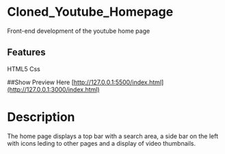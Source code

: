 # Cloned_Youtube_Homepage

Front-end development of the youtube home page

## Features

HTML5
Css

##Show Preview Here
[http://127.0.0.1:5500/index.html](http://127.0.0.1:3000/index.html)

# Description

The home page displays a top bar with a search area, a side bar on the left with icons leding to other pages and a display of video thumbnails.

